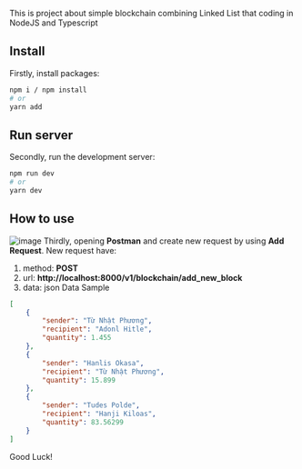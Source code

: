 This is project about simple blockchain combining Linked List that coding in NodeJS and Typescript

## Install

Firstly, install packages:

```bash
npm i / npm install
# or
yarn add
```

## Run server

Secondly, run the development server:

```bash
npm run dev
# or
yarn dev
```

## How to use
![image](https://github.com/FromSunNews/SimpleBlockChain/assets/111409554/e016f272-b2b3-4cac-9b25-e93b233e4c37)
Thirdly, opening **Postman** and create new request by using **Add Request**. New request have:
1. method: **POST**
2. url: **http://localhost:8000/v1/blockchain/add_new_block**
3. data: json
Data Sample

```json
[
    {
        "sender": "Từ Nhật Phương",
        "recipient": "Adonl Hitle",
        "quantity": 1.455
    },
    {
        "sender": "Hanlis Okasa",
        "recipient": "Từ Nhật Phương",
        "quantity": 15.899
    },
    {
        "sender": "Tudes Polde",
        "recipient": "Hanji Kiloas",
        "quantity": 83.56299
    }
]
```

Good Luck!
